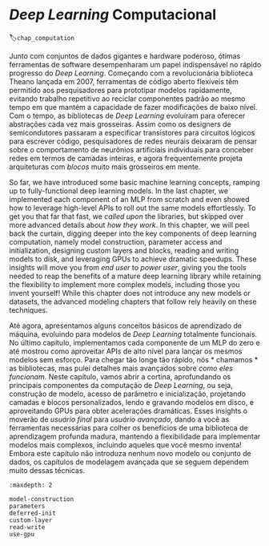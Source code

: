 # *Deep Learning* Computacional
:label:`chap_computation`

Junto com conjuntos de dados gigantes e hardware poderoso,
ótimas ferramentas de software desempenharam um papel indispensável
no rápido progresso do *Deep Learning*.
Começando com a revolucionária biblioteca Theano lançada em 2007,
ferramentas de código aberto flexíveis têm permitido aos pesquisadores
para prototipar modelos rapidamente, evitando trabalho repetitivo
ao reciclar componentes padrão
ao mesmo tempo em que mantém a capacidade de fazer modificações de baixo nível.
Com o tempo, as bibliotecas de *Deep Learning* evoluíram
para oferecer abstrações cada vez mais grosseiras.
Assim como os designers de semicondutores passaram a especificar transistores
para circuitos lógicos para escrever código,
pesquisadores de redes neurais deixaram de pensar sobre
o comportamento de neurônios artificiais individuais
para conceber redes em termos de camadas inteiras,
e agora frequentemente projeta arquiteturas com *blocos* muito mais grosseiros em mente.

So far, we have introduced some basic machine learning concepts,
ramping up to fully-functional deep learning models.
In the last chapter,
we implemented each component of an MLP from scratch
and even showed how to leverage high-level APIs
to roll out the same models effortlessly.
To get you that far that fast, we *called upon* the libraries,
but skipped over more advanced details about *how they work*.
In this chapter, we will peel back the curtain,
digging deeper into the key components of deep learning computation,
namely model construction, parameter access and initialization,
designing custom layers and blocks, reading and writing models to disk,
and leveraging GPUs to achieve dramatic speedups.
These insights will move you from *end user* to *power user*,
giving you the tools needed to reap the benefits
of a mature deep learning library while retaining the flexibility
to implement more complex models, including those you invent yourself!
While this chapter does not introduce any new models or datasets,
the advanced modeling chapters that follow rely heavily on these techniques.

Até agora, apresentamos alguns conceitos básicos de aprendizado de máquina,
evoluindo para modelos de *Deep Learning* totalmente funcionais.
No último capítulo,
implementamos cada componente de um MLP do zero
e até mostrou como aproveitar APIs de alto nível
para lançar os mesmos modelos sem esforço.
Para chegar tão longe tão rápido, nós * chamamos * as bibliotecas,
mas pulei detalhes mais avançados sobre *como eles funcionam*.
Neste capítulo, vamos abrir a cortina,
aprofundando os principais componentes da computação de *Deep Learning*,
ou seja, construção de modelo, acesso de parâmetro e inicialização,
projetando camadas e blocos personalizados, lendo e gravando modelos em disco,
e aproveitando GPUs para obter acelerações dramáticas.
Esses insights o moverão de *usuário final* para *usuário avançado*,
dando a você as ferramentas necessárias para colher os benefícios
de uma biblioteca de aprendizagem profunda madura, mantendo a flexibilidade
para implementar modelos mais complexos, incluindo aqueles que você mesmo inventa!
Embora este capítulo não introduza nenhum novo modelo ou conjunto de dados,
os capítulos de modelagem avançada que se seguem dependem muito dessas técnicas.

```toc
:maxdepth: 2

model-construction
parameters
deferred-init
custom-layer
read-write
use-gpu
```

<!--stackedit_data:
eyJoaXN0b3J5IjpbLTIxMTkyMTg3MTIsLTE1NTEzMzc3NjddfQ
==
-->